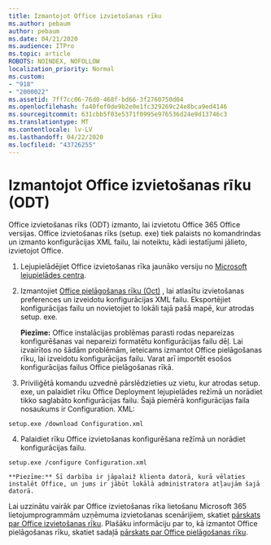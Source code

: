 ```yaml
---
title: Izmantojot Office izvietošanas rīku
ms.author: pebaum
author: pebaum
ms.date: 04/21/2020
ms.audience: ITPro
ms.topic: article
ROBOTS: NOINDEX, NOFOLLOW
localization_priority: Normal
ms.custom:
- "918"
- "2000022"
ms.assetid: 7ff7cc06-76d0-468f-bd66-3f2760750d04
ms.openlocfilehash: fa40fef0de9b2e0e1fc329269c24e8bca9ed4146
ms.sourcegitcommit: 631cbb5f03e5371f0995e976536d24e9d13746c3
ms.translationtype: MT
ms.contentlocale: lv-LV
ms.lasthandoff: 04/22/2020
ms.locfileid: "43726255"
---
```

# <a name="using-the-office-deployment-tool-odt"></a>Izmantojot Office izvietošanas rīku (ODT)

Office izvietošanas rīks (ODT) izmanto, lai izvietotu Office 365 Office versijas. Office izvietošanas rīks (setup. exe) tiek palaists no komandrindas un izmanto konfigurācijas XML failu, lai noteiktu, kādi iestatījumi jālieto, izvietojot Office.
  
1. Lejupielādējiet Office izvietošanas rīka jaunāko versiju no [Microsoft lejupielādes centra](https://go.microsoft.com/fwlink/p/?LinkID=626065).

2. Izmantojiet [Office pielāgošanas rīku (Oct)](https://config.office.com) , lai atlasītu izvietošanas preferences un izveidotu konfigurācijas XML failu. Eksportējiet konfigurācijas failu un novietojiet to lokāli tajā pašā mapē, kur atrodas setup. exe.

    **Piezīme:** Office instalācijas problēmas parasti rodas nepareizas konfigurēšanas vai nepareizi formatētu konfigurācijas failu dēļ. Lai izvairītos no šādām problēmām, ieteicams izmantot Office pielāgošanas rīku, lai izveidotu konfigurācijas failu. Varat arī importēt esošos konfigurācijas failus Office pielāgošanas rīkā.

3. Priviliģētā komandu uzvednē pārslēdzieties uz vietu, kur atrodas setup. exe, un palaidiet rīku Office Deployment lejupielādes režīmā un norādiet tikko saglabāto konfigurācijas failu. Šajā piemērā konfigurācijas faila nosaukums ir Configuration. XML:
    
  ```
  setup.exe /download Configuration.xml  
  ```

4. Palaidiet rīku Office izvietošanas konfigurēšana režīmā un norādiet konfigurācijas failu.
    
  ```
  setup.exe /configure Configuration.xml
  ```

    **Piezīme:** Šī darbība ir jāpalaiž klienta datorā, kurā vēlaties instalēt Office, un jums ir jābūt lokālā administratora atļaujām šajā datorā.

Lai uzzinātu vairāk par Office izvietošanas rīka lietošanu Microsoft 365 lietojumprogrammām uzņēmuma izvietošanas scenārijiem, skatiet [pārskats par Office izvietošanas rīku](https://docs.microsoft.com/deployoffice/overview-of-the-office-2016-deployment-tool). Plašāku informāciju par to, kā izmantot Office pielāgošanas rīku, skatiet sadaļā [pārskats par Office pielāgošanas rīku](https://docs.microsoft.com/DeployOffice/overview-of-the-office-customization-tool-for-click-to-run).

